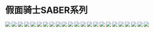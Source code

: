 # 假面骑士SABER系列

![](https://toei-hero.com/sugotoku/contents/gallery/MR2020-001/MR2020-001\_wxga.jpg) ![](https://toei-hero.com/sugotoku/contents/gallery/MR2020-002/MR2020-002\_wxga.jpg) ![](https://toei-hero.com/sugotoku/contents/gallery/MR2020-003/MR2020-003\_wxga.jpg) ![](https://toei-hero.com/sugotoku/contents/gallery/MR2020-004/MR2020-004\_wxga.jpg) ![](https://toei-hero.com/sugotoku/contents/gallery/MR2020-005/MR2020-005\_wxga.jpg) ![](https://toei-hero.com/sugotoku/contents/gallery/MR2020-006/MR2020-006\_wxga.jpg) ![](https://toei-hero.com/sugotoku/contents/gallery/MR2020-007/MR2020-007\_wxga.jpg) ![](https://toei-hero.com/sugotoku/contents/gallery/MR2020-008/MR2020-008\_wxga.jpg) ![](https://toei-hero.com/sugotoku/contents/gallery/MR2020-009/MR2020-009\_wxga.jpg) ![](https://toei-hero.com/sugotoku/contents/gallery/MR2020-010/MR2020-010\_wxga.jpg) ![](https://toei-hero.com/sugotoku/contents/gallery/MR2020-011/MR2020-011\_wxga.jpg) ![](https://toei-hero.com/sugotoku/contents/gallery/MR2020-012/MR2020-012\_wxga.jpg) ![](https://toei-hero.com/sugotoku/contents/gallery/MR2020-013/MR2020-013\_wxga.jpg) ![](https://toei-hero.com/sugotoku/contents/gallery/MR2020-014/MR2020-014\_wxga.jpg) ![](https://toei-hero.com/sugotoku/contents/gallery/MR2020-015/MR2020-015\_wxga.jpg) ![](https://toei-hero.com/sugotoku/contents/gallery/MR2020-016/MR2020-016\_wxga.jpg) ![](https://toei-hero.com/sugotoku/contents/gallery/MR2020-017/MR2020-017\_wxga.jpg) ![](https://toei-hero.com/sugotoku/contents/gallery/MR2020-018/MR2020-018\_wxga.jpg)
![](https://toei-hero.com/sugotoku/contents/gallery/MR2020-019/MR2020-019\_wxga.jpg) ![](https://toei-hero.com/sugotoku/contents/gallery/MR2020-020/MR2020-020\_wxga.jpg) ![](https://toei-hero.com/sugotoku/contents/gallery/MR2020-021/MR2020-021\_wxga.jpg) ![](https://toei-hero.com/sugotoku/contents/gallery/MR2020-022/MR2020-022\_wxga.jpg) ![](https://toei-hero.com/sugotoku/contents/gallery/MR2020-023/MR2020-023\_wxga.jpg)
